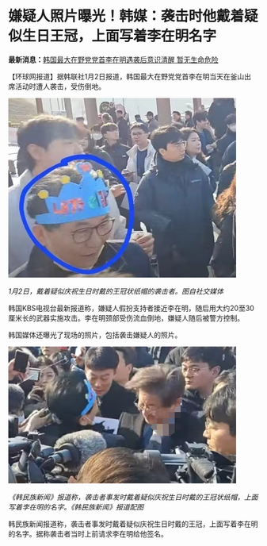 # 嫌疑人照片曝光！韩媒：袭击时他戴着疑似生日王冠，上面写着李在明名字

**最新消息：**[韩国最大在野党党首李在明遇袭后意识清醒 暂无生命危险
](https://news.qq.com/rain/a/20240102A02Q5N00)

【环球网报道】据韩联社1月2日报道，韩国最大在野党党首李在明当天在釜山出席活动时遭人袭击，受伤倒地。

![ee6fd8b8c8f6b7965e484c0cb10fa0ee.jpg](https://raw.githubusercontent.com/qqhsx/qqnews_image/main/2024/01/02/嫌疑人照片曝光！韩媒：袭击时他戴着疑似生日王冠，上面写着李在明名字/ee6fd8b8c8f6b7965e484c0cb10fa0ee.jpg)

_1月2日，戴着疑似庆祝生日时戴的王冠状纸帽的袭击者。图自社交媒体_

韩国KBS电视台最新报道称，嫌疑人假扮支持者接近李在明，随后用大约20至30厘米长的武器实施攻击。李在明颈部受伤流血倒地，嫌疑人随后被警方控制。

韩国媒体还曝光了现场的照片，包括袭击嫌疑人的照片。

![4aaf510916c1283cc6f7968cf0251f0f.jpg](https://raw.githubusercontent.com/qqhsx/qqnews_image/main/2024/01/02/嫌疑人照片曝光！韩媒：袭击时他戴着疑似生日王冠，上面写着李在明名字/4aaf510916c1283cc6f7968cf0251f0f.jpg)

_《韩民族新闻》报道称，袭击者事发时戴着疑似庆祝生日时戴的王冠状纸帽，上面写着李在明的名字。《韩民族新闻》报道配图_

韩民族新闻报道称，袭击者事发时戴着疑似庆祝生日时戴的王冠，上面写着李在明的名字。据称袭击者当时上前请求李在明给他签名。

